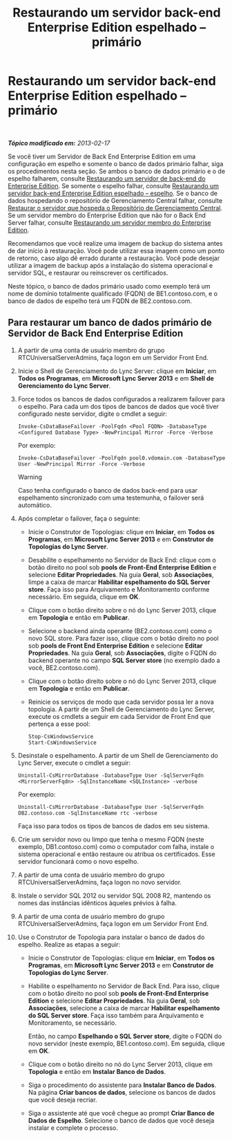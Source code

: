 ﻿---
title: Restaurando um servidor back-end Enterprise Edition espelhado – primário
TOCTitle: Restaurando um servidor back-end Enterprise Edition espelhado – primário
ms:assetid: bc555b46-70c5-4eee-ae91-e195df238293
ms:mtpsurl: https://technet.microsoft.com/pt-br/library/JJ945648(v=OCS.15)
ms:contentKeyID: 52057701
ms.date: 05/19/2016
mtps_version: v=OCS.15
ms.translationtype: HT
---

# Restaurando um servidor back-end Enterprise Edition espelhado – primário

 

_**Tópico modificado em:** 2013-02-17_

Se você tiver um Servidor de Back End Enterprise Edition em uma configuração em espelho e somente o banco de dados primário falhar, siga os procedimentos nesta seção. Se ambos o banco de dados primário e o de espelho falharem, consulte [Restaurando um servidor de back-end do Enterprise Edition](lync-server-2013-restoring-an-enterprise-edition-back-end-server.md). Se somente o espelho falhar, consulte [Restaurando um servidor back-end Enterprise Edition espelhado – espelho](lync-server-2013-restoring-a-mirrored-enterprise-edition-back-end-server-mirror.md). Se o banco de dados hospedando o repositório de Gerenciamento Central falhar, consulte [Restaurar o servidor que hospeda o Repositório de Gerenciamento Central](lync-server-2013-restoring-the-server-hosting-the-central-management-store.md). Se um servidor membro do Enterprise Edition que não for o Back End Server falhar, consulte [Restaurando um servidor membro do Enterprise Edition](lync-server-2013-restoring-an-enterprise-edition-member-server.md).

Recomendamos que você realize uma imagem de backup do sistema antes de dar início à restauração. Você pode utilizar essa imagem como um ponto de retorno, caso algo dê errado durante a restauração. Você pode desejar utilizar a imagem de backup após a instalação do sistema operacional e servidor SQL, e restaurar ou reinscrever os certificados.

Neste tópico, o banco de dados primário usado como exemplo terá um nome de domínio totalmente qualificado (FQDN) de BE1.contoso.com, e o banco de dados de espelho terá um FQDN de BE2.contoso.com.

## Para restaurar um banco de dados primário de Servidor de Back End Enterprise Edition

1.  A partir de uma conta de usuário membro do grupo RTCUniversalServerAdmins, faça logon em um Servidor Front End.

2.  Inicie o Shell de Gerenciamento do Lync Server: clique em **Iniciar**, em **Todos os Programas**, em **Microsoft Lync Server 2013** e em **Shell de Gerenciamento do Lync Server**.

3.  Force todos os bancos de dados configurados a realizarem failover para o espelho. Para cada um dos tipos de bancos de dados que você tiver configurado neste servidor, digite o cmdlet a seguir:
    
        Invoke-CsDataBaseFailover -PoolFqdn <Pool FQDN> -DatabaseType <Configured Database Type> -NewPrincipal Mirror -Force -Verbose
    
    Por exemplo:
    
        Invoke-CsDataBaseFailover -PoolFqdn pool0.vdomain.com -DatabaseType User -NewPrincipal Mirror -Force -Verbose
    

    > [!WARNING]  
    > Caso tenha configurado o banco de dados back-end para usar espelhamento sincronizado com uma testemunha, o failover será automático.



4.  Após completar o failover, faça o seguinte:
    
      - Inicie o Construtor de Topologias: clique em **Iniciar**, em **Todos os Programas**, em **Microsoft Lync Server 2013** e em **Construtor de Topologias do Lync Server**.
    
      - Desabilite o espelhamento no Servidor de Back End: clique com o botão direito no pool sob **pools de Front-End Enterprise Edition** e selecione **Editar Propriedades**. Na guia **Geral**, sob **Associações**, limpe a caixa de marcar **Habilitar espelhamento do SQL Server store**. Faça isso para Arquivamento e Monitoramento conforme necessário. Em seguida, clique em **OK**.
    
      - Clique com o botão direito sobre o nó do Lync Server 2013, clique em **Topologia** e então em **Publicar**.
    
      - Selecione o backend ainda operante (BE2.contoso.com) como o novo SQL store. Para fazer isso, clique com o botão direito no pool sob **pools de Front End Enterprise Edition** e selecione **Editar Propriedades**. Na guia **Geral**, sob **Associações**, digite o FQDN do backend operante no campo **SQL Server store** (no exemplo dado a você, BE2.contoso.com).
    
      - Clique com o botão direito sobre o nó do Lync Server 2013, clique em **Topologia** e então em **Publicar**.
    
      - Reinicie os serviços de modo que cada servidor possa ler a nova topologia. A partir de um Shell de Gerenciamento do Lync Server, execute os cmdlets a seguir em cada Servidor de Front End que pertença a esse pool:
        
            Stop-CsWindowsService
            Start-CsWindowsService

5.  Desinstale o espelhamento. A partir de um Shell de Gerenciamento do Lync Server, execute o cmdlet a seguir:
    
        Uninstall-CsMirrorDatabase -DatabaseType User -SqlServerFqdn <MirrorServerFqdn> -SqlInstanceName <SQLInstance> -verbose
    
    Por exemplo:
    
        Uninstall-CsMirrorDatabase -DatabaseType User -SqlServerFqdn DB2.contoso.com -SqlInstanceName rtc -verbose
    
    Faça isso para todos os tipos de bancos de dados em seu sistema.

6.  Crie um servidor novo ou limpo que tenha o mesmo FQDN (neste exemplo, DB1.contoso.com) como o computador com falha, instale o sistema operacional e então restaure ou atribua os certificados. Esse servidor funcionará como o novo espelho.

7.  A partir de uma conta de usuário membro do grupo RTCUniversalServerAdmins, faça logon no novo servidor.

8.  Instale o servidor SQL 2012 ou servidor SQL 2008 R2, mantendo os nomes das instâncias idênticos àqueles prévios à falha.

9.  A partir de uma conta de usuário membro do grupo RTCUniversalServerAdmins, faça logon em um Servidor Front End.

10. Use o Construtor de Topologia para instalar o banco de dados do espelho. Realize as etapas a seguir:
    
      - Inicie o Construtor de Topologias: clique em **Iniciar**, em **Todos os Programas**, em **Microsoft Lync Server 2013** e em **Construtor de Topologias do Lync Server**.
    
      - Habilite o espelhamento no Servidor de Back End. Para isso, clique com o botão direito no pool sob **pools de Front-End Enterprise Edition** e selecione **Editar Propriedades**. Na guia **Geral**, sob **Associações**, selecione a caixa de marcar **Habilitar espelhamento do SQL Server store**. Faça isso também para Arquivamento e Monitoramento, se necessário.
        
        Então, no campo **Espelhando o SQL Server store**, digite o FQDN do novo servidor (neste exemplo, BE1.contoso.com). Em seguida, clique em **OK**.
    
      - Clique com o botão direito no nó do Lync Server 2013, clique em **Topologia** e então em **Instalar Banco de Dados**.
    
      - Siga o procedimento do assistente para **Instalar Banco de Dados**. Na página **Criar bancos de dados**, selecione os bancos de dados que você deseja recriar.
    
      - Siga o assistente até que você chegue ao prompt **Criar Banco de Dados de Espelho**. Selecione o banco de dados que você deseja instalar e complete o processo.

